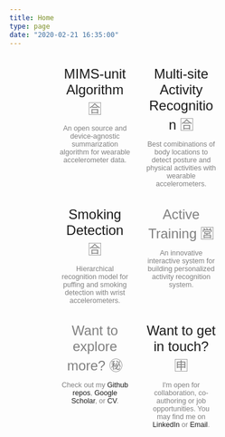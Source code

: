 ```yaml
---
title: Home
type: page
date: "2020-02-21 16:35:00"
---
```


* [MIMS-unit Algorithm](https://mhealthgroup.github.io/MIMSunit/) 🈴

  An open source and device-agnostic summarization algorithm for wearable accelerometer data.

* [Multi-site Activity Recognition](https://qutang.github.io/MUSS/) 🈴

  Best comibinations of body locations to detect posture and physical activities with wearable accelerometers.

* [Smoking Detection](/blog/automated-puffing-and-smoking-detection) 🈴

  Hierarchical recognition model for puffing and smoking detection with wrist accelerometers.

* Active Training 🈺

  An innovative interactive system for building personalized activity recognition system.

* Want to explore more? ㊙️

  Check out my [Github repos](https://github.com/qutang?tab=repositories), [Google Scholar](http://tiny.cc/googlescholar-qutang), or [CV](media/uploads/CV_Tang.pdf).

* [Want to get in touch?](/about) 🈸

  I'm open for collaboration, co-authoring or job opportunities. You may find me on [LinkedIn](https://www.linkedin.com/in/qutang/) or [Email](https://mailhide.io/e/SthF9).

<style>
  ul{
    display: flex;
    list-style-type: none;
    justify-content: flex-start;
    align-content: flex-start;
    width: 75%;
    margin: 0 auto;
    flex-wrap: wrap;
  }

  li {
    width: 33%;
    padding: 0.5em 1em;
    margin-top: 0;
  }

  li p {
    font-size: 0.9em;
    text-align: center;
    -webkit-hyphens: auto;
    -ms-hyphens: auto;
    hyphens: auto;
    margin: 0.5em 0;
    color: gray;
  }

  li>:first-child {
    font-size: 24px;
    font-family: Arial;
    text-align: center;
  }

  li a {
    font-family: Arial;
    text-decoration: none;
  }

  li a:hover{
    text-decoration: underline;
  }

  li :nth-child(n+2) {
    font-family: Arial;
  }
</style>